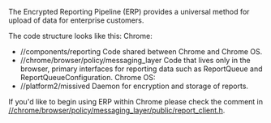 The Encrypted Reporting Pipeline (ERP) provides a universal method for upload of
data for enterprise customers.

The code structure looks like this:
Chrome:
  - //components/reporting
    Code shared between Chrome and Chrome OS.
  - //chrome/browser/policy/messaging_layer
    Code that lives only in the browser, primary interfaces for reporting data
    such as ReportQueue and ReportQueueConfiguration.
Chrome OS:
  - //platform2/missived
    Daemon for encryption and storage of reports.

If you'd like to begin using ERP within Chrome please check the comment in
[//chrome/browser/policy/messaging_layer/public/report_client.h](https:://chromium.googlesource.com/chromium/src/+/master/chrome/browser/policy/messaging_layer/public/report_client.h#25).
